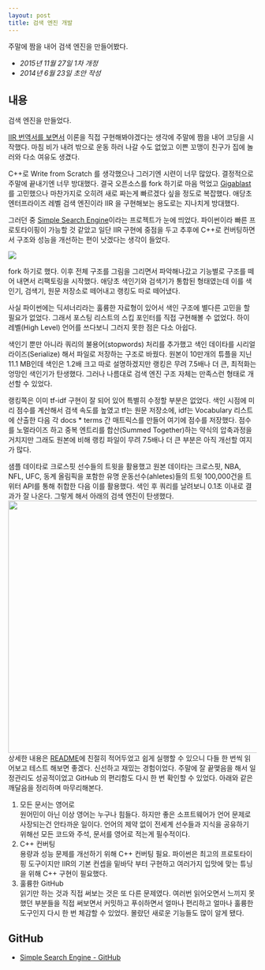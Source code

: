 ```yaml
---
layout: post
title: 검색 엔진 개발
---
```


<div class="message">
주말에 짬을 내어 검색 엔진을 만들어봤다.
</div>

- *2015년 11월 27일 1차 개정*  
- *2014년 6월 23일 초안 작성*

## 내용

검색 엔진을 만들었다.

[IIR 번역서를 보면서](http://likejazz.com/post/89251737545) 이론을 직접 구현해봐야겠다는 생각에 주말에 짬을 내어 코딩을 시작했다. 마침 비가 내려 밖으로 운동 하러 나갈 수도 없었고 이쁜 꼬맹이 친구가 집에 놀러와 다소 여유도 생겼다.

C++로 Write from Scratch 를 생각했으나 그러기엔 시련이 너무 많았다. 결정적으로 주말에 끝내기엔 너무 방대했다. 결국 오픈소스를 fork 하기로 마음 먹었고 [Gigablast](https://github.com/gigablast/open-source-search-engine)를 고민했으나 마찬가지로 오히려 새로 짜는게 빠르겠다 싶을 정도로 복잡했다. 애당초 엔터프라이즈 레벨 검색 엔진이라 IIR 을 구현해보는 용도로는 지나치게 방대했다.

그러던 중 [Simple Search Engine](https://github.com/trein/simple-search-engine)이라는 프로젝트가 눈에 띄었다. 파이썬이라 빠른 프로토타이핑이 가능할 것 같았고 일단 IIR 구현에 중점을 두고 추후에 C++로 컨버팅하면서 구조와 성능을 개선하는 편이 낫겠다는 생각이 들었다.

![](https://38.media.tumblr.com/202fe6f384d028f5c1cc775e3ea3309d/tumblr_inline_n7m95eaXfI1qzgoac.jpg)

fork 하기로 했다. 이후 전체 구조를 그림을 그리면서 파악해나갔고 기능별로 구조를 떼어 내면서 리팩토링을 시작했다. 애당초 색인기와 검색기가 통합된 형태였는데 이를 색인기, 검색기, 원문 저장소로 떼어내고 랭킹도 따로 떼어냈다.

사실 파이썬에는 딕셔너리라는 훌륭한 자료형이 있어서 색인 구조에 별다른 고민을 할 필요가 없었다. 그래서 포스팅 리스트의 스킵 포인터를 직접 구현해볼 수 없었다. 하이 레벨(High Level) 언어를 쓰다보니 그러지 못한 점은 다소 아쉽다.

색인기 뿐만 아니라 쿼리의 불용어(stopwords) 처리를 추가했고 색인 데이타를 시리얼라이즈(Serialize) 해서 파일로 저장하는 구조로 바꿨다. 원본이 10만개의 튜플을 지닌 11.1 MB인데 색인은 1.2배 크고 따로 설명하겠지만 랭킹은 무려 7.5배나 더 큰, 최적화는 엉망인 색인기가 탄생했다. 그러나 나름대로 검색 엔진 구조 자체는 만족스런 형태로 개선할 수 있었다.

랭킹쪽은 이미 tf-idf 구현이 잘 되어 있어 특별히 수정할 부분은 없었다. 색인 시점에 미리 점수를 계산해서 검색 속도를 높였고 tf는 원문 저장소에, idf는 Vocabulary 리스트에 산출한 다음 각 docs * terms 간 매트릭스를 만들어 여기에 점수를 저장했다. 점수를 노멀라이즈 하고 중복 엔트리를 합산(Summed Together)하는 약식의 압축과정을 거치지만 그래도 원본에 비해 랭킹 파일이 무려 7.5배나 더 큰 부분은 아직 개선할 여지가 많다.

샘플 데이타로 크로스핏 선수들의 트윗을 활용했고 원본 데이타는 크로스핏, NBA, NFL, UFC, 동계 올림픽을 포함한 유명 운동선수(ahletes)들의 트윗 100,000건을 트위터 API를 통해 취합한 다음 이를 활용했다. 색인 후 쿼리를 날려보니 0.1초 이내로 결과가 잘 나온다. 그렇게 해서 아래의 검색 엔진이 탄생했다.
<img src="https://c1.staticflickr.com/1/735/22711698613_b273732c7d_b.jpg" width="512" />
상세한 내용은 [README](https://github.com/likejazz/simple-search-engine/blob/master/README.md)에 친절히 적어두었고 쉽게 실행할 수 있으니 다들 한 번씩 읽어보고 테스트 해보면 좋겠다. 신선하고 재밌는 경험이었다. 주말에 잘 끝맺음을 해서 일정관리도 성공적이었고 GitHub 의 편리함도 다시 한 번 확인할 수 있었다. 아래와 같은 깨달음을 정리하며 마무리해본다.

1. 모든 문서는 영어로  
원어민이 아닌 이상 영어는 누구나 힘들다. 하지만 좋은 소프트웨어가 언어 문제로 사장되는건 안타까운 일이다. 언어의 제약 없이 전세계 선수들과 지식을 공유하기 위해선 모든 코드와 주석, 문서를 영어로 적는게 필수적이다.
2. C++ 컨버팅  
용량과 성능 문제를 개선하기 위해 C++ 컨버팅 필요. 파이썬은 최고의 프로토타이핑 도구이지만 IIR의 기본 컨셉을 밑바닥 부터 구현하고 여러가지 입맛에 맞는 튜닝을 위해 C++ 구현이 필요했다.
3. 훌륭한 GitHub  
읽기만 하는 것과 직접 써보는 것은 또 다른 문제였다. 여러번 읽어오면서 느끼지 못했던 부분들을 직접 써보면서 커밋하고 푸쉬하면서 얼마나 편리하고 얼마나 훌륭한 도구인지 다시 한 번 체감할 수 있었다. 몰랐던 새로운 기능들도 많이 알게 됐다.

## GitHub
- [Simple Search Engine - GitHub](https://github.com/likejazz/simple-search-engine)
